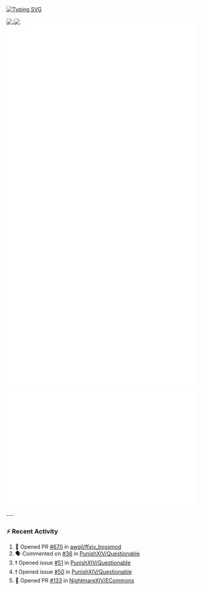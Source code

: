 [![Typing SVG](https://readme-typing-svg.demolab.com?font=Fira+Code&duration=1000&pause=1000&multiline=true&repeat=false&width=435&lines=Simon+Latusek+%7C+Gameplay+Engineer)](https://git.io/typing-svg)

<a href="https://github.com/anuraghazra/github-readme-stats">
  <img height=200 align="center" src="https://github-readme-stats.vercel.app/api?username=erdelf&theme=radical" />
</a>
<a href="https://github.com/anuraghazra/convoychat">
  <img height=200 align="center" src="https://streak-stats.demolab.com?user=erdelf&theme=radical&mode=weekly" />
</a>

<picture>
  <img src="/github-metrics.svg" alt="Metrics">
</picture>

<picture>
  <img src="/github-metrics-achievements.svg" alt="Achievements">
</picture>
---

### :zap: Recent Activity
<!--START_SECTION:activity-->
1. 💪 Opened PR [#670](https://github.com/awgil/ffxiv_bossmod/pull/670) in [awgil/ffxiv_bossmod](https://github.com/awgil/ffxiv_bossmod)
2. 🗣 Commented on [#36](https://github.com/PunishXIV/Questionable/issues/36#issuecomment-3368963843) in [PunishXIV/Questionable](https://github.com/PunishXIV/Questionable)
3. ❗ Opened issue [#51](https://github.com/PunishXIV/Questionable/issues/51) in [PunishXIV/Questionable](https://github.com/PunishXIV/Questionable)
4. ❗ Opened issue [#50](https://github.com/PunishXIV/Questionable/issues/50) in [PunishXIV/Questionable](https://github.com/PunishXIV/Questionable)
5. 💪 Opened PR [#133](https://github.com/NightmareXIV/ECommons/pull/133) in [NightmareXIV/ECommons](https://github.com/NightmareXIV/ECommons)
<!--END_SECTION:activity-->

<!--
**erdelf/erdelf** is a ✨ _special_ ✨ repository because its `README.md` (this file) appears on your GitHub profile.

Here are some ideas to get you started:

- 🔭 I’m currently working on ...
- 🌱 I’m currently learning ...
- 👯 I’m looking to collaborate on ...
- 🤔 I’m looking for help with ...
- 💬 Ask me about ...
- 📫 How to reach me: ...
- 😄 Pronouns: ...
- ⚡ Fun fact: ...
-->

